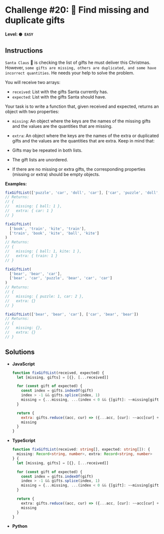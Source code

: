 # Challenge #20: 🎁 Find missing and duplicate gifts

#### Level: `🟢 EASY`

## Instructions

`Santa Claus` 🎅 is checking the list of gifts he must deliver this Christmas. However, `some gifts are missing, others are duplicated, and some have incorrect quantities`. He needs your help to solve the problem.

You will receive two arrays:

- `received`: List with the gifts Santa currently has.
- `expected`: List with the gifts Santa should have.

Your task is to write a function that, given received and expected, returns an object with two properties:

- `missing`: An object where the keys are the names of the missing gifts and the values are the quantities that are missing.
- `extra`: An object where the keys are the names of the extra or duplicated gifts and the values are the quantities that are extra.
Keep in mind that:

- Gifts may be repeated in both lists.
- The gift lists are unordered.
- If there are no missing or extra gifts, the corresponding properties (missing or extra) should be empty objects.

**Examples:**

```js
fixGiftList(['puzzle', 'car', 'doll', 'car'], ['car', 'puzzle', 'doll', 'ball'])
// Returns:
// {
//   missing: { ball: 1 },
//   extra: { car: 1 }
// }

fixGiftList(
  ['book', 'train', 'kite', 'train'],
  ['train', 'book', 'kite', 'ball', 'kite']
)
// Returns:
// {
//   missing: { ball: 1, kite: 1 },
//   extra: { train: 1 }
// }

fixGiftList(
  ['bear', 'bear', 'car'],
  ['bear', 'car', 'puzzle', 'bear', 'car', 'car']
)
// Returns:
// {
//   missing: { puzzle: 1, car: 2 },
//   extra: {}
// }

fixGiftList(['bear', 'bear', 'car'], ['car', 'bear', 'bear'])
// Returns:
// {
//   missing: {},
//   extra: {}
// }
```

## Solutions

- **JavaScript**

  ```js
  function fixGiftList(received, expected) {
    let [missing, gifts] = [{}, [...received]]

    for (const gift of expected) {
      const index = gifts.indexOf(gift)
      index > -1 && gifts.splice(index, 1)
      missing = {...missing, ...(index < 0 && {[gift]: ~~missing[gift] + 1})}
    }

    return {
      extra: gifts.reduce((acc, cur) => ({...acc, [cur]: ~~acc[cur] + 1}), {}),
      missing
    }
  }
  ```

- **TypeScript**

  ```ts
  function fixGiftList(received: string[], expected: string[]): {
    missing: Record<string, number>, extra: Record<string, number>
  } {
    let [missing, gifts] = [{}, [...received]]

    for (const gift of expected) {
      const index = gifts.indexOf(gift)
      index > -1 && gifts.splice(index, 1)
      missing = {...missing, ...(index < 0 && {[gift]: ~~missing[gift] + 1})}
    }

    return {
      extra: gifts.reduce((acc, cur) => ({...acc, [cur]: ~~acc[cur] + 1}), {}),
      missing
    }
  }
  ```

- **Python**

  ```py
  ```
